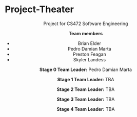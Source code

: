 # Project-Theater
<center>
Project for CS472 Software Engineering 

<p><strong>Team members</strong></p>
<ul>
	<li>Brian Elder</li>
	<li>Pedro Damian Marta</li>
	<li>Preston Feagan</li>
	<li>Skyler Landess</li>
</ul>
</p>

<p><strong>Stage 0 Team Leader:</strong> Pedro Damian Marta</p>

<p><strong>Stage 1 Team Leader:</strong> TBA</p>

<p><strong>Stage 2 Team Leader:</strong> TBA</p>

<p><strong>Stage 3 Team Leader:</strong> TBA</p>

<p><strong>Stage 4 Team Leader:</strong> TBA</p>

</center>
